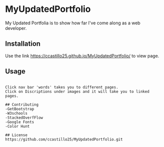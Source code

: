 # MyUpdatedPortfolio

My Updated Portfolia is to show how far I've come along as a web developer.

## Installation

Use the link https://ccastillo25.github.io/MyUpdatedPortfolio/ to view page.

## Usage

```Bootstrap was used for nav bar, card, and accordian styles.

Click nav bar 'words' takes you to different pages.
Click on Discriptions under images and it will take you to linked pages.

## Contributing
-GetBootstrap
-W3schools
-StackedOverfFlow
-Google Fonts
-Color Hunt

## License
https://github.com/ccastillo25/MyUpdatedPortfolio.git
